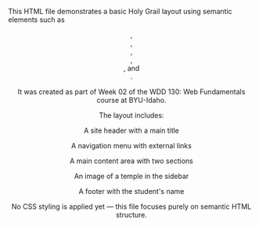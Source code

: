 This HTML file demonstrates a basic Holy Grail layout using semantic elements such as <header>, <nav>, <main>, <section>, <aside>, and <footer>.

It was created as part of Week 02 of the WDD 130: Web Fundamentals course at BYU-Idaho.

The layout includes:

A site header with a main title

A navigation menu with external links

A main content area with two sections

An image of a temple in the sidebar

A footer with the student's name

No CSS styling is applied yet — this file focuses purely on semantic HTML structure.

